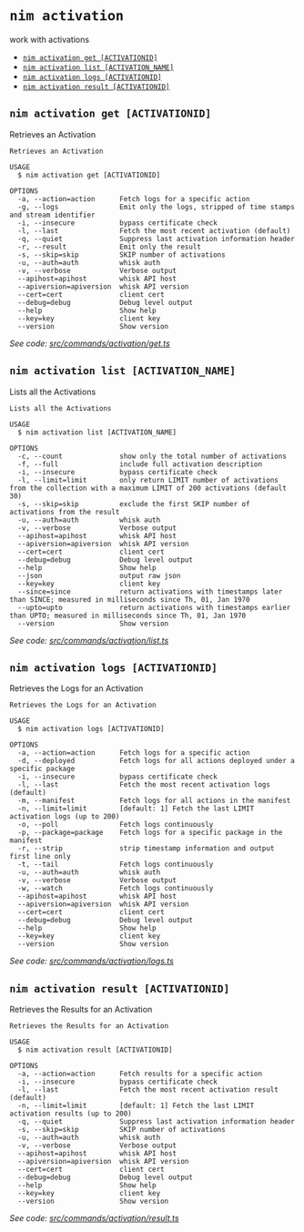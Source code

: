 `nim activation`
================

work with activations

* [`nim activation get [ACTIVATIONID]`](#nim-activation-get-activationid)
* [`nim activation list [ACTIVATION_NAME]`](#nim-activation-list-activation_name)
* [`nim activation logs [ACTIVATIONID]`](#nim-activation-logs-activationid)
* [`nim activation result [ACTIVATIONID]`](#nim-activation-result-activationid)

## `nim activation get [ACTIVATIONID]`

Retrieves an Activation

```
Retrieves an Activation

USAGE
  $ nim activation get [ACTIVATIONID]

OPTIONS
  -a, --action=action      Fetch logs for a specific action
  -g, --logs               Emit only the logs, stripped of time stamps and stream identifier
  -i, --insecure           bypass certificate check
  -l, --last               Fetch the most recent activation (default)
  -q, --quiet              Suppress last activation information header
  -r, --result             Emit only the result
  -s, --skip=skip          SKIP number of activations
  -u, --auth=auth          whisk auth
  -v, --verbose            Verbose output
  --apihost=apihost        whisk API host
  --apiversion=apiversion  whisk API version
  --cert=cert              client cert
  --debug=debug            Debug level output
  --help                   Show help
  --key=key                client key
  --version                Show version
```

_See code: [src/commands/activation/get.ts](https://github.com/nimbella/nimbella-cli/blob/v1.14.0/src/commands/activation/get.ts)_

## `nim activation list [ACTIVATION_NAME]`

Lists all the Activations

```
Lists all the Activations

USAGE
  $ nim activation list [ACTIVATION_NAME]

OPTIONS
  -c, --count              show only the total number of activations
  -f, --full               include full activation description
  -i, --insecure           bypass certificate check
  -l, --limit=limit        only return LIMIT number of activations from the collection with a maximum LIMIT of 200 activations (default 30)
  -s, --skip=skip          exclude the first SKIP number of activations from the result
  -u, --auth=auth          whisk auth
  -v, --verbose            Verbose output
  --apihost=apihost        whisk API host
  --apiversion=apiversion  whisk API version
  --cert=cert              client cert
  --debug=debug            Debug level output
  --help                   Show help
  --json                   output raw json
  --key=key                client key
  --since=since            return activations with timestamps later than SINCE; measured in milliseconds since Th, 01, Jan 1970
  --upto=upto              return activations with timestamps earlier than UPTO; measured in milliseconds since Th, 01, Jan 1970
  --version                Show version
```

_See code: [src/commands/activation/list.ts](https://github.com/nimbella/nimbella-cli/blob/v1.14.0/src/commands/activation/list.ts)_

## `nim activation logs [ACTIVATIONID]`

Retrieves the Logs for an Activation

```
Retrieves the Logs for an Activation

USAGE
  $ nim activation logs [ACTIVATIONID]

OPTIONS
  -a, --action=action      Fetch logs for a specific action
  -d, --deployed           Fetch logs for all actions deployed under a specific package
  -i, --insecure           bypass certificate check
  -l, --last               Fetch the most recent activation logs (default)
  -m, --manifest           Fetch logs for all actions in the manifest
  -n, --limit=limit        [default: 1] Fetch the last LIMIT activation logs (up to 200)
  -o, --poll               Fetch logs continuously
  -p, --package=package    Fetch logs for a specific package in the manifest
  -r, --strip              strip timestamp information and output first line only
  -t, --tail               Fetch logs continuously
  -u, --auth=auth          whisk auth
  -v, --verbose            Verbose output
  -w, --watch              Fetch logs continuously
  --apihost=apihost        whisk API host
  --apiversion=apiversion  whisk API version
  --cert=cert              client cert
  --debug=debug            Debug level output
  --help                   Show help
  --key=key                client key
  --version                Show version
```

_See code: [src/commands/activation/logs.ts](https://github.com/nimbella/nimbella-cli/blob/v1.14.0/src/commands/activation/logs.ts)_

## `nim activation result [ACTIVATIONID]`

Retrieves the Results for an Activation

```
Retrieves the Results for an Activation

USAGE
  $ nim activation result [ACTIVATIONID]

OPTIONS
  -a, --action=action      Fetch results for a specific action
  -i, --insecure           bypass certificate check
  -l, --last               Fetch the most recent activation result (default)
  -n, --limit=limit        [default: 1] Fetch the last LIMIT activation results (up to 200)
  -q, --quiet              Suppress last activation information header
  -s, --skip=skip          SKIP number of activations
  -u, --auth=auth          whisk auth
  -v, --verbose            Verbose output
  --apihost=apihost        whisk API host
  --apiversion=apiversion  whisk API version
  --cert=cert              client cert
  --debug=debug            Debug level output
  --help                   Show help
  --key=key                client key
  --version                Show version
```

_See code: [src/commands/activation/result.ts](https://github.com/nimbella/nimbella-cli/blob/v1.14.0/src/commands/activation/result.ts)_
